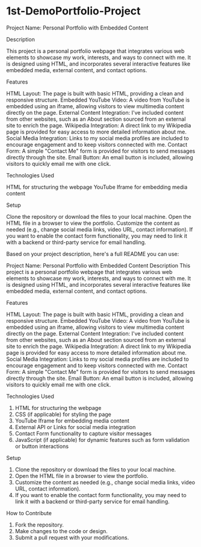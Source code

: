 # 1st-DemoPortfolio-Project
Project Name: Personal Portfolio with Embedded Content

Description

This project is a personal portfolio webpage that integrates various web elements to showcase my work, interests, and ways to connect with me. It is designed using HTML, and incorporates several interactive features like embedded media, external content, and contact options.

Features

HTML Layout: The page is built with basic HTML, providing a clean and responsive structure.
Embedded YouTube Video: A video from YouTube is embedded using an iframe, allowing visitors to view multimedia content directly on the page.
External Content Integration: I've included content from other websites, such as an About section sourced from an external site to enrich the page.
Wikipedia Integration: A direct link to my Wikipedia page is provided for easy access to more detailed information about me.
Social Media Integration: Links to my social media profiles are included to encourage engagement and to keep visitors connected with me.
Contact Form: A simple "Contact Me" form is provided for visitors to send messages directly through the site.
Email Button: An email button is included, allowing visitors to quickly email me with one click.


Technologies Used

HTML for structuring the webpage
YouTube Iframe for embedding media content


Setup

Clone the repository or download the files to your local machine.
Open the HTML file in a browser to view the portfolio.
Customize the content as needed (e.g., change social media links, video URL, contact information).
If you want to enable the contact form functionality, you may need to link it with a backend or third-party service for email handling.


Based on your project description, here's a full README you can use:

Project Name: Personal Portfolio with Embedded Content
Description
This project is a personal portfolio webpage that integrates various web elements to showcase my work, interests, and ways to connect with me. It is designed using HTML, and incorporates several interactive features like embedded media, external content, and contact options.


Features

HTML Layout: The page is built with basic HTML, providing a clean and responsive structure.
Embedded YouTube Video: A video from YouTube is embedded using an iframe, allowing visitors to view multimedia content directly on the page.
External Content Integration: I've included content from other websites, such as an About section sourced from an external site to enrich the page.
Wikipedia Integration: A direct link to my Wikipedia page is provided for easy access to more detailed information about me.
Social Media Integration: Links to my social media profiles are included to encourage engagement and to keep visitors connected with me.
Contact Form: A simple "Contact Me" form is provided for visitors to send messages directly through the site.
Email Button: An email button is included, allowing visitors to quickly email me with one click.


Technologies Used

1. HTML for structuring the webpage
2. CSS (if applicable) for styling the page
3. YouTube Iframe for embedding media content
4. External API or Links for social media integration
5. Contact Form functionality to capture visitor messages
6. JavaScript (if applicable) for dynamic features such as form validation or button interactions

Setup
1. Clone the repository or download the files to your local machine.
2. Open the HTML file in a browser to view the portfolio.
3. Customize the content as needed (e.g., change social media links, video URL, contact information).
4. If you want to enable the contact form functionality, you may need to link it with a backend or third-party service for email handling.


How to Contribute
1. Fork the repository.
2. Make changes to the code or design.
3. Submit a pull request with your modifications.

